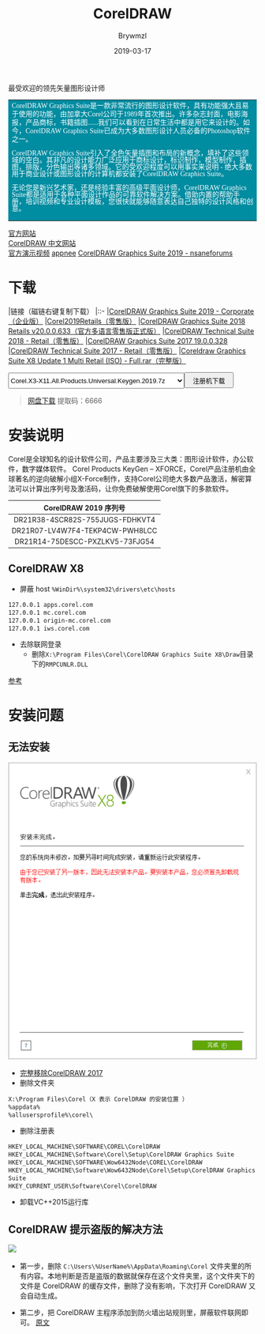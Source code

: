 ﻿---
layout:     post
title:      CorelDRAW
date:       2019-03-17
author:     Brywmzl
tags: [Corel,CorelDRAW]
categories: [图像处理]
---

最受欢迎的领先矢量图形设计师

<!--more-->
<table><tr><td bgcolor=008ca1><font face="微软雅黑" color=ffffff style="line-height:1;">
CorelDRAW Graphics Suite是一款非常流行的图形设计软件，具有功能强大且易于使用的功能，由加拿大Corel公司于1989年首次推出。许多杂志封面，电影海报，产品商标，书籍插图......我们可以看到在日常生活中都是用它来设计的。如今，CorelDRAW Graphics Suite已成为大多数图形设计人员必备的Photoshop软件之一。

CorelDRAW Graphics Suite引入了全色矢量插图和布局的新概念，填补了这些领域的空白。其非凡的设计能力广泛应用于商标设计，标识制作，模型制作，插图，排版，分色输出等诸多领域。它的受欢迎程度可以用事实来说明 - 绝大多数用于商业设计或图形设计的计算机都安装了CorelDRAW Graphics Suite。

无论您是新兴艺术家，还是经验丰富的高级平面设计师，CorelDRAW Graphics Suite都是适用于各种平面设计作品的可靠软件解决方案。借助内置的帮助手册，培训视频和专业设计模板，您很快就能够随意表达自己独特的设计风格和创意。

</font></td></tr></table>

[官方网站](https://www.coreldraw.com/en/product/coreldraw/)  
[CorelDRAW 中文网站](http://www.coreldrawchina.com/)  
[官方演示视频](https://www.youtube.com/watch?v=Up_2sjU4GfU)
[appnee](http://appnee.com/coreldraw-graphics-suite/)
[CorelDRAW Graphics Suite 2019 - nsaneforums](https://www.nsaneforums.com/topic/338882-coreldraw-graphics-suite-2019)

# 下载

|链接（磁链右键复制下载）
|::-
|[CorelDRAW Graphics Suite 2019﻿ - Corporate（企业版）](http://corel.com/akdlm/6763/downloads/ELD/CDGS/2019/CorelDRAWGraphicsSuite2019InstallerMF02.iso)
|[Corel2019Retails（零售版）](magnet:?xt=urn:btih:5A8D81E039D0EA474CCECC78F43FCD1C82882F52)
|[CorelDRAW Graphics Suite 2018 Retails v20.0.0.633（官方多语言零售版正式版）](magnet:?xt=urn:btih:E3E167775428DAE8739DA073A11FA8DA183E3960)
|[CorelDRAW Technical Suite 2018 - Retail（零售版）](http://corel.com/akdlm/6763/downloads/ELD/CDTS/2018/CorelDRAWTechnicalSuite2018Installer-EN_DE_FR_IT_NL_ES_BR_CZ_PL_RU_CT_CS_JP_TR.iso)
|[CorelDRAW Gr﻿aphics Suite 2017 19.0.0.32﻿8](http://www.corel.com/akdlm/6763/downloads/free/trials/GraphicsSuite/2017/CorelDRAWGraphicsSuite2017Installer_RW.exe﻿)
|[CorelDRAW Technical﻿ Suite 2017 - Retail（零售版）](http://corel.com/akdlm/6763/downloads/ELD/CDTS/2017/CorelDRAWTechnicalSuite2017Installer-EN_DE_FR_IT_NL_ES_BR_CZ_PL_RU_CT_CS_JP_TR_01.iso)
|[Coreldraw Graphics Suite X8 Update 1 Multi Retail (ISO) - Full.rar（完整版）](magnet:?xt=urn:btih:B7E7E7A35EEFF0BCA235B08152FD58B656A1D297)

<select style="height:32px;" id="list"><option 
value='https://www.lanzous.com/i3gfi9g'>Corel.X3-X11.All.Products.Universal.Keygen.2019.7z</option><option 
value='https://www.lanzous.com/i1pfkja'>Corel.X3-X10.All.Products.Universal.Keygen.2018.V3.7z</option><option 
value='https://www.lanzous.com/i1pfkij'>Corel.X3-X10.All.Products.Universal.Keygen.2018.V2.7z</option><option 
value='https://www.lanzous.com/i1pfkmd'>Corel.X3-X10.All.Products.Universal.Keygen.2018.7z</option><option 
value='https://www.lanzous.com/i1pfkkb'>Corel.X3-X9.All.Products.Universal.Keygen.2017.V3.7z</option>
</select><button style="height:32px;width:100px;" onclick="window.open(document.getElementById('list').options[document.getElementById('list').selectedIndex].value,target='_blank')"><font face="微软雅黑" size=2>注册机下载</font></button>

> [网盘下载](https://pan.baidu.com/s/1EyDC9cbxnA2T24iWsMgJ6w#list/path=%2FApp%2FCorel%2FCorelDRAW&parentPath=%2FApp) 提取码：6666

# 安装说明

Corel是全球知名的设计软件公司，产品主要涉及三大类：图形设计软件，办公软件，数字媒体软件。
Corel Products KeyGen – XFORCE，Corel产品注册机由全球著名的逆向破解小组X-Force制作，支持Corel公司绝大多数产品激活，解密算法可以计算出序列号及激活码，让你免费破解使用Corel旗下的多款软件。

|CorelDRAW 2019 序列号|
|:--:|
|DR21R38-4SCR82S-755JUGS-FDHKVT4|
|DR21R07-LV4W7F4-TEKP4CW-PWH8LCC|
|DR21R14-75DESCC-PXZLKV5-73FJG54|

## CorelDRAW X8
* 屏蔽 host `%WinDir%\system32\drivers\etc\hosts`  

```
127.0.0.1 apps.corel.com
127.0.0.1 mc.corel.com
127.0.0.1 origin-mc.corel.com
127.0.0.1 iws.corel.com
```
* 去除联网登录
	* 删除`X:\Program Files\Corel\CorelDRAW Graphics Suite X8\Draw`目录下的`RMPCUNLR.DLL`

[参考](http://www.epinv.com/post/7662.html)

# 安装问题
## 无法安装
![](/img/Corel/CorelDRAW/error_0.png)  
* [完整移除CorelDRAW 2017](https://support.corel.com/hc/zh-tw/articles/115013707107--%E5%AE%89%E8%A3%9D-%E5%AE%8C%E6%95%B4%E7%A7%BB%E9%99%A4CorelDRAW-2017)  
* 删除文件夹  
```
X:\Program Files\Corel（X 表示 CorelDRAW 的安装位置 ）
%appdata%
%allusersprofile%\corel\
```
* 删除注册表  
```
HKEY_LOCAL_MACHINE\SOFTWARE\COREL\CorelDRAW
HKEY_LOCAL_MACHINE\Software\Corel\Setup\CorelDRAW Graphics Suite
HKEY_LOCAL_MACHINE\SOFTWARE\Wow6432Node\COREL\CorelDRAW
HKEY_LOCAL_MACHINE\Software\Wow6432Node\Corel\Setup\CorelDRAW Graphics Suite
HKEY_CURRENT_USER\Software\Corel\CorelDRAW
```
* 卸载VC++2015运行库

## CorelDRAW 提示盗版的解决方法
![](/img/Corel/CorelDRAW/daoban.jpg)  
* 第一步，删除 `C:\Users\%UserName%\AppData\Roaming\Corel` 文件夹里的所有内容。本地判断是否是盗版的数据就保存在这个文件夹里，这个文件夹下的文件是 CorelDRAW 的缓存文件，删除了没有影响，下次打开 CorelDRAW 又会自动生成。

* 第二步，把 CorelDRAW 主程序添加到防火墙出站规则里，屏蔽软件联网即可。
[原文](http://www.carrotchou.blog/21946.html)